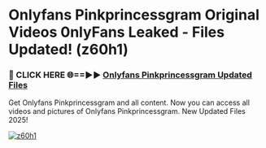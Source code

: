 # Onlyfans Pinkprincessgram Original Videos 0nlyFans Leaked - Files Updated! (z60h1)

<h3>🔴 CLICK HERE 🌐==►► <a href="https://tinyurl.com/2m67pmp6" rel="nofollow">Onlyfans Pinkprincessgram Updated Files</a></h3>

Get Onlyfans Pinkprincessgram and all content. Now you can access all videos and pictures of Onlyfans Pinkprincessgram. New Updated Files 2025!

[![z60h1](https://i.imgur.com/H4QAA4z.gif)](https://tinyurl.com/2m67pmp6)